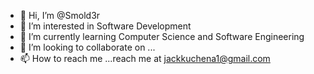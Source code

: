- 👋 Hi, I’m @Smold3r
- 👀 I’m interested in Software Development
- 🌱 I’m currently learning Computer Science and Software Engineering
- 💞️ I’m looking to collaborate on ...
- 📫 How to reach me ...reach me at jackkuchena1@gmail.com

<!---
Mulendeshi/Mulendeshi is a ✨ special ✨ repository because its `README.md` (this file) appears on your GitHub profile.
You can click the Preview link to take a look at your changes.
--->
